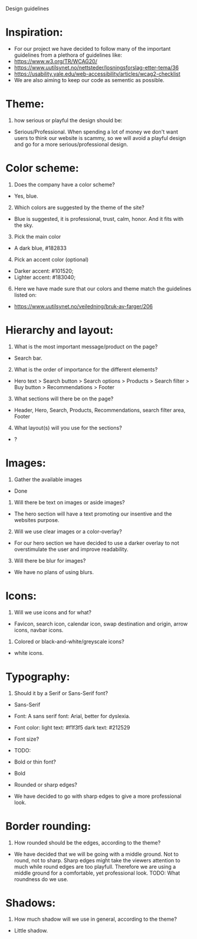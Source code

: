 Design guidelines

# Inspiration:
- For our project we have decided to follow many of the important guidelines from a plethora of guidelines like:
- https://www.w3.org/TR/WCAG20/ 
- https://www.uutilsynet.no/nettsteder/losningsforslag-etter-tema/36
- https://usability.yale.edu/web-accessibility/articles/wcag2-checklist
- We are also aiming to keep our code as sementic as possible.

# Theme: 
1. how serious or playful the design should be:
- Serious/Professional. When spending a lot of money we don't want users to think our website is scammy, so we will avoid a playful design and go for a more serious/professional design.

# Color scheme:
1. Does the company have a color scheme?
- Yes, blue.

2. Which colors are suggested by the theme of the site?
- Blue is suggested, it is professional, trust, calm, honor. And it fits with the sky.

3. Pick the main color
- A dark blue, #182833


4. Pick an accent color (optional)
- Darker accent: #101520;
- Lighter accent: #183040;



6. Here we have made sure that our colors and theme match the guidelines listed on:
- https://www.uutilsynet.no/veiledning/bruk-av-farger/206 


# Hierarchy and layout:
1. What is the most important message/product on the page?
- Search bar.

2. What is the order of importance for the different elements?
- Hero text > Search button > Search options > Products > Search filter > Buy button > Recommendations > Footer

3. What sections will there be on the page?
- Header, Hero, Search, Products, Recommendations, search filter area, Footer

4. What layout(s) will you use for the sections?
- ?

# Images:
1. Gather the available images
- Done
  
1. Will there be text on images or aside images?
- The hero section will have a text promoting our insentive and the websites purpose. 

2. Will we use clear images or a color-overlay?
- For our hero section we have decided to use a darker overlay to not overstimulate the user and improve readability.

3. Will there be blur for images?
- We have no plans of using blurs.

# Icons:
1. Will we use icons and for what?
- Favicon, search icon, calendar icon, swap destination and origin, arrow icons, navbar icons.

1. Colored or black-and-white/greyscale icons?
- white icons.

# Typography:
1. Should it by a Serif or Sans-Serif font?
- Sans-Serif
- Font: A sans serif font: Arial, better for dyslexia.
- Font color: light text: #f1f3f5 dark text: #212529 
- Font size?
- TODO: 

-  Bold or thin font?
-  Bold

- Rounded or sharp edges?
- We have decided to go with sharp edges to give a more professional look. 

# Border rounding:
1. How rounded should be the edges, according to the theme?
- We have decided that we will be going with a middle ground. Not to round, not to sharp. Sharp edges might take the viewers attention to much while round edges are too playfull. Therefore we are using a middle ground for a comfortable, yet professional look. TODO: What roundness do we use.

# Shadows:
1. How much shadow will we use in general, according to the theme?
- Little shadow.
